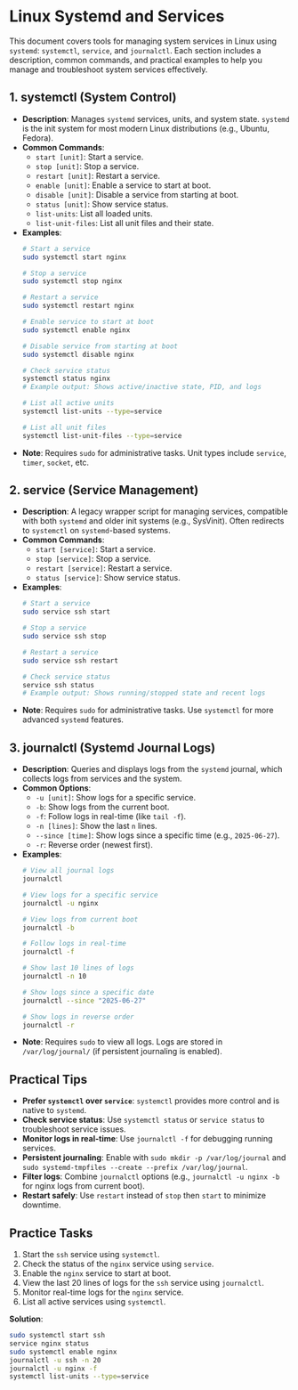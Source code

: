 # Linux Systemd and Services

This document covers tools for managing system services in Linux using `systemd`: `systemctl`, `service`, and `journalctl`. Each section includes a description, common commands, and practical examples to help you manage and troubleshoot system services effectively.

## 1. systemctl (System Control)
- **Description**: Manages `systemd` services, units, and system state. `systemd` is the init system for most modern Linux distributions (e.g., Ubuntu, Fedora).
- **Common Commands**:
  - `start [unit]`: Start a service.
  - `stop [unit]`: Stop a service.
  - `restart [unit]`: Restart a service.
  - `enable [unit]`: Enable a service to start at boot.
  - `disable [unit]`: Disable a service from starting at boot.
  - `status [unit]`: Show service status.
  - `list-units`: List all loaded units.
  - `list-unit-files`: List all unit files and their state.
- **Examples**:
  ```bash
  # Start a service
  sudo systemctl start nginx

  # Stop a service
  sudo systemctl stop nginx

  # Restart a service
  sudo systemctl restart nginx

  # Enable service to start at boot
  sudo systemctl enable nginx

  # Disable service from starting at boot
  sudo systemctl disable nginx

  # Check service status
  systemctl status nginx
  # Example output: Shows active/inactive state, PID, and logs

  # List all active units
  systemctl list-units --type=service

  # List all unit files
  systemctl list-unit-files --type=service
  ```
- **Note**: Requires `sudo` for administrative tasks. Unit types include `service`, `timer`, `socket`, etc.

## 2. service (Service Management)
- **Description**: A legacy wrapper script for managing services, compatible with both `systemd` and older init systems (e.g., SysVinit). Often redirects to `systemctl` on `systemd`-based systems.
- **Common Commands**:
  - `start [service]`: Start a service.
  - `stop [service]`: Stop a service.
  - `restart [service]`: Restart a service.
  - `status [service]`: Show service status.
- **Examples**:
  ```bash
  # Start a service
  sudo service ssh start

  # Stop a service
  sudo service ssh stop

  # Restart a service
  sudo service ssh restart

  # Check service status
  service ssh status
  # Example output: Shows running/stopped state and recent logs
  ```
- **Note**: Requires `sudo` for administrative tasks. Use `systemctl` for more advanced `systemd` features.

## 3. journalctl (Systemd Journal Logs)
- **Description**: Queries and displays logs from the `systemd` journal, which collects logs from services and the system.
- **Common Options**:
  - `-u [unit]`: Show logs for a specific service.
  - `-b`: Show logs from the current boot.
  - `-f`: Follow logs in real-time (like `tail -f`).
  - `-n [lines]`: Show the last `n` lines.
  - `--since [time]`: Show logs since a specific time (e.g., `2025-06-27`).
  - `-r`: Reverse order (newest first).
- **Examples**:
  ```bash
  # View all journal logs
  journalctl

  # View logs for a specific service
  journalctl -u nginx

  # View logs from current boot
  journalctl -b

  # Follow logs in real-time
  journalctl -f

  # Show last 10 lines of logs
  journalctl -n 10

  # Show logs since a specific date
  journalctl --since "2025-06-27"

  # Show logs in reverse order
  journalctl -r
  ```
- **Note**: Requires `sudo` to view all logs. Logs are stored in `/var/log/journal/` (if persistent journaling is enabled).

## Practical Tips
- **Prefer `systemctl` over `service`**: `systemctl` provides more control and is native to `systemd`.
- **Check service status**: Use `systemctl status` or `service status` to troubleshoot service issues.
- **Monitor logs in real-time**: Use `journalctl -f` for debugging running services.
- **Persistent journaling**: Enable with `sudo mkdir -p /var/log/journal` and `sudo systemd-tmpfiles --create --prefix /var/log/journal`.
- **Filter logs**: Combine `journalctl` options (e.g., `journalctl -u nginx -b` for nginx logs from current boot).
- **Restart safely**: Use `restart` instead of `stop` then `start` to minimize downtime.

## Practice Tasks
1. Start the `ssh` service using `systemctl`.
2. Check the status of the `nginx` service using `service`.
3. Enable the `nginx` service to start at boot.
4. View the last 20 lines of logs for the `ssh` service using `journalctl`.
5. Monitor real-time logs for the `nginx` service.
6. List all active services using `systemctl`.

**Solution**:
```bash
sudo systemctl start ssh
service nginx status
sudo systemctl enable nginx
journalctl -u ssh -n 20
journalctl -u nginx -f
systemctl list-units --type=service
```